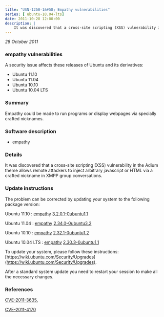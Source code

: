 ```yaml
---
title: "USN-1250-1&#58; Empathy vulnerabilities"
series: [ ubuntu-10.04-lts]
date: 2011-10-28 12:00:00
description: |
    It was discovered that a cross-site scripting (XSS) vulnerability in the Adium theme allows remote attackers to inject arbitrary javascript or HTML via a crafted nickname in XMPP group conversations. 
--- 
```

 
 

*28 October 2011*

### empathy vulnerabilities

A security issue affects these releases of Ubuntu and its derivatives:

* Ubuntu 11.10
* Ubuntu 11.04
* Ubuntu 10.10
* Ubuntu 10.04 LTS

### Summary

Empathy could be made to run programs or display webpages via specially crafted nicknames.

### Software description

* empathy 

### Details

It was discovered that a cross-site scripting (XSS) vulnerability in the Adium theme allows remote attackers to inject arbitrary javascript or HTML via a crafted nickname in XMPP group conversations. 

### Update instructions

The problem can be corrected by updating your system to the following package version:

Ubuntu 11.10
 : [empathy](https://launchpad.net/ubuntu/+source/empathy) <span> [3.2.0.1-0ubuntu1.1](https://launchpad.net/ubuntu/+source/empathy/3.2.0.1-0ubuntu1.1) </span> 

Ubuntu 11.04
 : [empathy](https://launchpad.net/ubuntu/+source/empathy) <span> [2.34.0-0ubuntu3.2](https://launchpad.net/ubuntu/+source/empathy/2.34.0-0ubuntu3.2) </span> 

Ubuntu 10.10
 : [empathy](https://launchpad.net/ubuntu/+source/empathy) <span> [2.32.1-0ubuntu1.2](https://launchpad.net/ubuntu/+source/empathy/2.32.1-0ubuntu1.2) </span> 

Ubuntu 10.04 LTS
 : [empathy](https://launchpad.net/ubuntu/+source/empathy) <span> [2.30.3-0ubuntu1.1](https://launchpad.net/ubuntu/+source/empathy/2.30.3-0ubuntu1.1) </span> 

To update your system, please follow these instructions: [https://wiki.ubuntu.com/Security/Upgrades](https://wiki.ubuntu.com/Security/Upgrades).

After a standard system update you need to restart your session to make all the necessary changes. 

### References

 
 [CVE-2011-3635](http://people.ubuntu.com/~ubuntu-security/cve/CVE-2011-3635), 

 [CVE-2011-4170](http://people.ubuntu.com/~ubuntu-security/cve/CVE-2011-4170)
 

